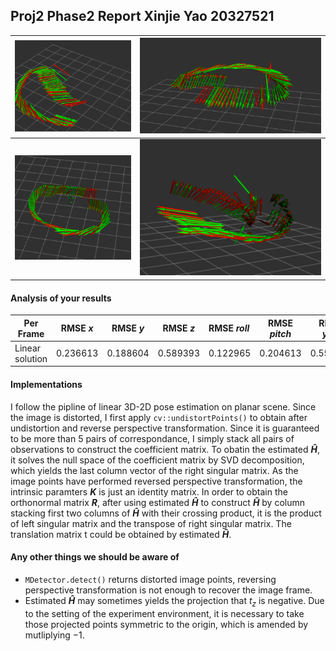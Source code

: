 ## Proj2 Phase2 Report  Xinjie Yao 20327521

| <img src="./odom4.png"  > | <img src="./odom5.png" >     |
| :------------------------ | ---------------------------- |
| <img src="./odom1.png">   | <img src="./odom_off.png"  > |

#### Analysis of your results 

| Per Frame       | RMSE $x$ | RMSE $y$ | RMSE $z$ | RMSE $roll$ | RMSE $pitch$ | RMSE $yaw$ |
| --------------- | -------- | -------- | -------- | :---------- | ------------ | ---------- |
| Linear solution | 0.236613 | 0.188604 | 0.589393 | 0.122965    | 0.204613     | 0.550431   |

#### Implementations

I follow the pipline of linear 3D-2D pose estimation on planar scene. Since the image is distorted, I first apply `cv::undistortPoints()` to obtain after undistortion and reverse perspective transformation. Since it is guaranteed to be more than 5 pairs of correspondance, I simply stack all pairs of observations to construct the coefficient matrix. To obatin the estimated **$\hat{H}$**, it solves the null space of the coefficient matrix by SVD decomposition, which yields the last column vector of the right singular matrix. As the image points have performed reversed perspective transformation, the intrinsic paramters **$K$** is just an identity matrix. In order to obtain the orthonormal matrix **$R$**,  after using estimated **$\hat{H}$** to construct **$\tilde{H}$** by column stacking first two columns of **$\hat{H}$** with their crossing product, it is the product of left singular matrix and the transpose of right singular matrix. The translation matrix t could be obtained by estimated **$\hat{H}$**.

#### Any other things we should be aware of

- `MDetector.detect()` returns distorted image points, reversing perspective transformation is not enough to recover the image frame. 
- Estimated **$\hat{H}$** may sometimes yields the projection that $t_z$ is negative. Due to the setting of the experiment environment, it is necessary to take those projected points symmetric to the origin, which is amended by mutliplying $-1$. 



